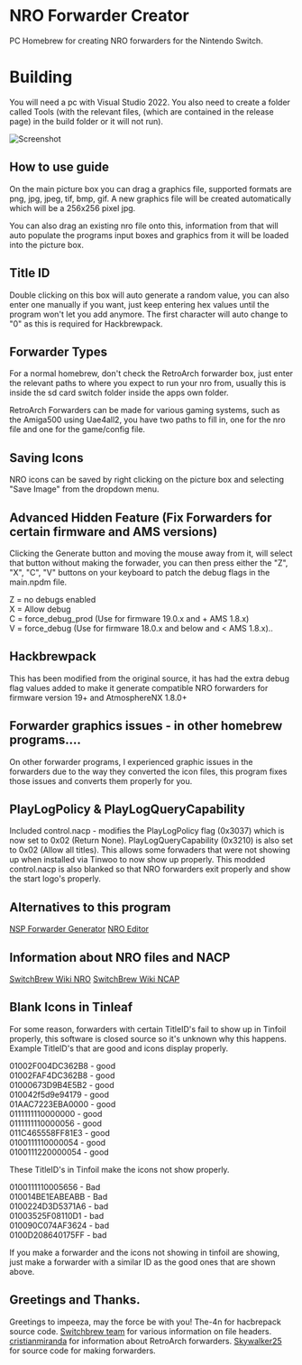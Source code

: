 # NRO Forwarder Creator
PC Homebrew for creating NRO forwarders for the Nintendo Switch.

# Building
You will need a pc with Visual Studio 2022. You also need to create a folder called Tools (with the relevant files, (which are contained in the release page) in the build folder or it will not run).

![Screenshot](https://i.imgur.com/wRr2I2m.png)

## How to use guide
On the main picture box you can drag a graphics file, supported formats are png, jpg, jpeg, tif, bmp, gif.
A new graphics file will be created automatically which will be a 256x256 pixel jpg.

You can also drag an existing nro file onto this, information from that will auto populate the programs input boxes
and graphics from it will be loaded into the picture box.

## Title ID
Double clicking on this box will auto generate a random value, you can also enter one manually if you want,
just keep entering hex values until the program won't let you add anymore. The first character will auto change
to "0" as this is required for Hackbrewpack.

## Forwarder Types
For a normal homebrew, don't check the RetroArch forwarder box, just enter the relevant paths to where you
expect to run your nro from, usually this is inside the sd card switch folder inside the apps own folder.

RetroArch Forwarders can be made for various gaming systems, such as the Amiga500 using Uae4all2, you have two
paths to fill in, one for the nro file and one for the game/config file.

## Saving Icons
NRO icons can be saved by right clicking on the picture box and selecting "Save Image" from the dropdown menu.

## Advanced Hidden Feature (Fix Forwarders for certain firmware and AMS versions)
Clicking the Generate button and moving the mouse away from it, will select that button without making the forwader,
you can then press either the "Z", "X", "C", "V" buttons on your keyboard to patch the debug flags in the main.npdm file.  

Z = no debugs enabled  
X = Allow debug  
C = force_debug_prod (Use for firmware 19.0.x and + AMS 1.8.x)  
V = force_debug (Use for firmware 18.0.x and below and < AMS 1.8.x)..

## Hackbrewpack
This has been modified from the original source, it has had the extra debug flag values added to make it generate compatible
NRO forwarders for firmware version 19+ and AtmosphereNX 1.8.0+

## Forwarder graphics issues - in other homebrew programs....
On other forwarder programs, I experienced graphic issues in the forwarders due to the way they converted the icon files, this
program fixes those issues and converts them properly for you.

## PlayLogPolicy & PlayLogQueryCapability
Included control.nacp - modifies the PlayLogPolicy flag (0x3037) which is now set to 0x02 (Return None).
PlayLogQueryCapability (0x3210) is also set to 0x02 (Allow all titles). This allows some forwaders that were not showing up when installed via Tinwoo to now show up properly.
This modded control.nacp is also blanked so that NRO forwarders exit properly and show the start logo's properly.

## Alternatives to this program
[NSP Forwarder Generator](https://nsp-forwarder-git-fork-masagrator-main-tootallteam.vercel.app/)
[NRO Editor](https://nro-editor-git-fork-masagrator-main-tootallteam.vercel.app/)

## Information about NRO files and NACP
[SwitchBrew Wiki NRO](https://switchbrew.org/wiki/NRO)
[SwitchBrew Wiki NCAP](https://switchbrew.org/wiki/NACP)

## Blank Icons in Tinleaf
For some reason, forwarders with certain TitleID's fail to show up in Tinfoil properly, this software is closed source
so it's unknown why this happens. Example TitleID's that are good and icons display properly.

01002F004DC362B8 - good  
01002FAF4DC362B8 - good  
01000673D9B4E5B2 - good  
010042f5d9e94179 - good  
01AAC7223EBA0000 - good  
0111111110000000 - good  
0111111110000056 - good  
011C465558FF81E3 - good  
0100111110000054 - good  
0100111220000054 - good  

These TitleID's in Tinfoil make the icons not show properly.

0100111110005656 - Bad  
010014BE1EABEABB - Bad  
0100224D3D5371A6 - bad  
01003525F08110D1 - bad  
010090C074AF3624 - bad  
0100D208640175FF - bad  

If you make a forwarder and the icons not showing in tinfoil are showing, just make a forwarder with a similar ID
as the good ones that are shown above.

## Greetings and Thanks.
Greetings to impeeza, may the force be with you!
The-4n for hacbrepack source code.
[Switchbrew team](https://switchbrew.org/wiki/Main_Page) for various information on file headers.
[cristianmiranda](https://github.com/cristianmiranda/RetroArchROMForwarder) for information about RetroArch forwarders.
[Skywalker25](https://github.com/Skywalker25/Forwarder-Mod) for source code for making forwarders.
